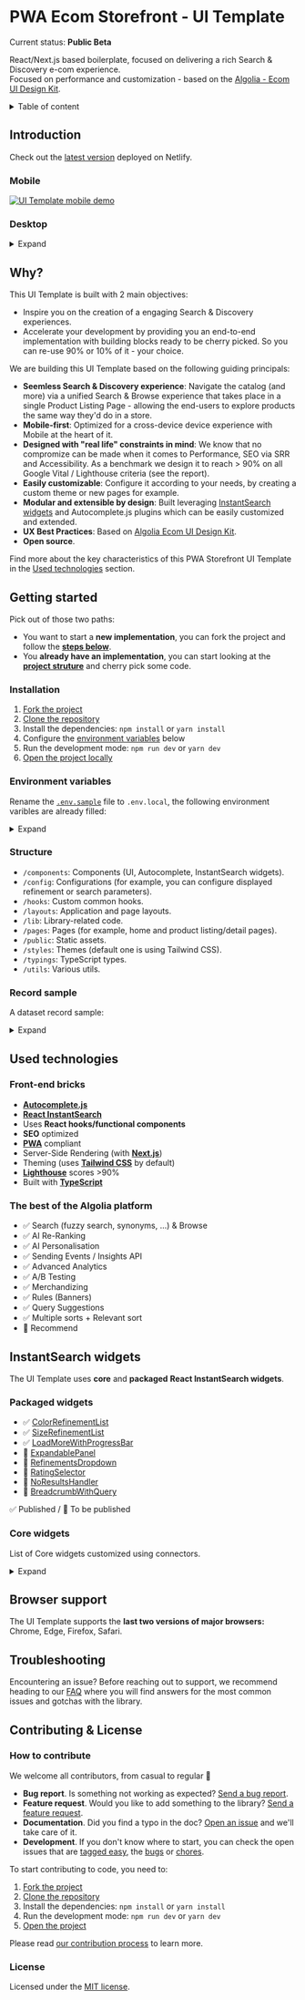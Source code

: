 # PWA Ecom Storefront - UI Template

Current status: **Public Beta**

React/Next.js based boilerplate, focused on delivering a rich Search & Discovery e-com experience.  
Focused on performance and customization - based on the [Algolia - Ecom UI Design Kit](https://www.algolia.com/doc/guides/solutions/ecommerce/ui-kits/).

<details>
  <summary>Table of content</summary><br>

  - [Introduction](#introduction)
  - [Why](#why)
  - [Getting started](#getting-started)
    - [Installation](#installation)
    - [Environment variables](#environment-variables)
    - [Structure](#structure)
    - [Record sample](#record-sample)
  - [Used technologies](#used-technologies)
    - [Front-end bricks](#front-end-bricks)
    - [The best of the Algolia platform](#the-best-of-the-algolia-platform)
  - [InstantSearch widgets](#instantsearch-widgets)
    - [Packaged widgets](#packaged-widgets)
    - [Core widgets](#core-widgets)
  - [Browser support](#browser-support)
  - [Troubleshooting](#troubleshooting)
  - [Contributing & License](#contributing--license)
    - [How to contribute](#how-to-contribute)
    - [License](#license)
</details>

## Introduction

Check out the [latest version](https://algolia-pwa-ui-template-preview.netlify.app/) deployed on Netlify.

### Mobile

[![UI Template mobile demo](https://i.ibb.co/Kjrd162/ezgif-7-bc660a09c6b5.gif)](https://algolia-pwa-ui-template-preview.netlify.app/)

### Desktop

<details>
  <summary>Expand</summary>

  [![UI Template desktop demo](https://i.ibb.co/YkWsYjW/ezgif-6-fbf5988705da.gif)](https://algolia-pwa-ui-template-preview.netlify.app/)
</details>

## Why?

This UI Template is built with 2 main objectives:
- Inspire you on the creation of a engaging Search & Discovery experiences.
- Accelerate your development by providing you an end-to-end implementation with building blocks ready to be cherry picked. So you can re-use 90% or 10% of it - your choice.

We are building this UI Template based on the following guiding principals:
- **Seemless Search & Discovery experience**: Navigate the catalog (and more) via a unified Search & Browse experience that takes place in a single Product Listing Page - allowing the end-users to explore products the same way they'd do in a store.
- **Mobile-first**: Optimized for a cross-device device experience with Mobile at the heart of it. 
- **Designed with "real life" constraints in mind**: We know that no compromize can be made when it comes to Performance, SEO via SRR and Accessibility. As a benchmark we design it to reach > 90% on all Google Vital / Lighthouse criteria (see the report).
- **Easily customizable**: Configure it according to your needs, by creating a custom theme or new pages for example.
- **Modular and extensible by design**: Built leveraging [InstantSearch widgets](#instantSearch-widgets) and Autocomplete.js plugins which can be easily customized and extended.
- **UX Best Practices**: Based on [Algolia Ecom UI Design Kit](https://www.algolia.com/doc/guides/solutions/ecommerce/ui-kits/).
- **Open source**.

Find more about the key characteristics of this PWA Storefront UI Template in the [Used technologies](#used-technologies) section.

## Getting started

Pick out of those two paths:

- You want to start a **new implementation**, you can fork the project and follow the [**steps below**](#installation).
- You **already have an implementation**, you can start looking at the [**project struture**](#structure) and cherry pick some code.

### Installation

1. [Fork the project](https://help.github.com/articles/fork-a-repo/)
1. [Clone the repository](https://help.github.com/articles/cloning-a-repository/)
1. Install the dependencies: `npm install` or `yarn install`
1. Configure the [environment variables](#configuration) below
1. Run the development mode: `npm run dev` or `yarn dev`
1. [Open the project locally](http://localhost:3000)

### Environment variables

Rename the [`.env.sample`](./.env.sample) file to `.env.local`, the following environment varibles are already filled:

<details>
  <summary>Expand</summary><br>

  | Name | Value |
  | -- | -- |
  | **NEXT_PUBLIC_INSTANTSEARCH_APP_ID** | InstantSearch Application ID |
  | **NEXT_PUBLIC_INSTANTSEARCH_SEARCH_API_KEY** | InstantSearch Search API Key |
  | **NEXT_PUBLIC_INSTANTSEARCH_INDEX_NAME** | InstantSearch Index name |
  | **NEXT_PUBLIC_INSTANTSEARCH_QUERY_SUGGESTIONS_INDEX_NAME** | InstantSearch Query Suggestions index name |
</details>

### Structure

- `/components`: Components (UI, Autocomplete, InstantSearch widgets).
- `/config`: Configurations (for example, you can configure displayed refinement or search parameters).
- `/hooks`: Custom common hooks.
- `/layouts`: Application and page layouts.
- `/lib`: Library-related code.
- `/pages`: Pages (for example, home and product listing/detail pages).
- `/public`: Static assets.
- `/styles`: Themes (default one is using Tailwind CSS).
- `/typings`: TypeScript types.
- `/utils`: Various utils.

### Record sample

A dataset record sample:

<details>
  <summary>Expand</summary><br>

  ```json
  {
    "name": "Cirst Slim T-Shirt",
    "price": 35,
    "url": "women/t-shirts/d04445-2757-6370",
    "hierarchical_categories": {
      "lvl0": "women",
      "lvl1": "women > tops and jackets",
      "lvl2": "women > tops and jackets > t-shirts"
    },
    "priceFilter": "$0 - $50",
    "sizeFilter": [
      "XS",
      "S",
      "M",
      "L",
      "XL"
    ],
    "availabilityDetail": "Product is available",
    "fullStock": true,
    "description": "With an open neckline and slim silhouette, this soft t-shirt is the perfect option for easy, daily style. A bold graphic brings the chest to life. And thanks to soft, lightweight jersey, it feels great against the skin. Throw it on for day and night.",
    "sizeFilter": [
      "XS",
      "S",
      "M",
      "L",
      "XL"
    ],
    "hexColorCode": "Dark blue//#00008B",
    "reviewScore": 4,
    "reviewCount": 32
  }
  ```
</details>

## Used technologies

### Front-end bricks

- [**Autocomplete.js**](https://www.algolia.com/doc/ui-libraries/autocomplete/introduction/what-is-autocomplete/)
- [**React InstantSearch**](https://www.algolia.com/doc/guides/building-search-ui/what-is-instantsearch/react/)
- Uses **React hooks/functional components**
- **SEO** optimized
- [**PWA**](https://web.dev/progressive-web-apps/) compliant
- Server-Side Rendering (with [**Next.js**](https://nextjs.org/))
- Theming (uses [**Tailwind CSS**](https://tailwindcss.com/) by default)
- [**Lighthouse**](https://developers.google.com/web/tools/lighthouse) scores >90%
- Built with [**TypeScript**](https://www.typescriptlang.org/)

### The best of the Algolia platform

- ✅ Search (fuzzy search, synonyms, ...) & Browse 
- ✅ AI Re-Ranking
- ✅ AI Personalisation
- ✅ Sending Events / Insights API
- ✅ Advanced Analytics
- ✅ A/B Testing
- ✅ Merchandizing
- ✅ Rules (Banners)
- ✅ Query Suggestions
- ✅ Multiple sorts + Relevant sort
- 🔄 Recommend

## InstantSearch widgets

The UI Template uses **core** and **packaged** **React InstantSearch widgets**.

### Packaged widgets

- ✅ [ColorRefinementList](https://github.com/algolia/react-instantsearch-widget-color-refinement-list)
- ✅ [SizeRefinementList](https://github.com/algolia/react-instantsearch-widget-size-refinement-list)
- ✅ [LoadMoreWithProgressBar](https://github.com/algolia/react-instantsearch-widget-loadmore-with-progressbar)
- 🔄 [ExpandablePanel](./components/%40instantsearch/widgets/expandable-panel/expandable-panel.tsx)
- 🔄 [RefinementsDropdown](./components/%40instantsearch/widgets/refinements-dropdown/refinements-dropdown.tsx)
- 🔄 [RatingSelector](./components/%40instantsearch/widgets/rating-selector/rating-selector.tsx)
- 🔄 [NoResultsHandler](./components/%40instantsearch/widgets/no-results-handler/no-results-handler.tsx)
- 🔄 [BreadcrumbWithQuery](./components/%40instantsearch/widgets/breadcrumb/breadcrumb.tsx)

✅ Published / 🔄 To be published

### Core widgets

List of Core widgets customized using connectors.

<details>
  <summary>Expand</summary>
  
  #### Basics
  - InstantSearch
  - Index
  - Configure
  - SearchBox (virtual)

  #### Results
  - Hits/InfiniteHits
  - Highlight/Snippet

  #### Refinements
  - RefinementList
  - DynamicWidgets
  - HierarchicalMenu
  - CurrentRefinements
  - RangeInput
  - RatingMenu
  - ClearRefinements

  #### Metadata
  - Breadcrumb
  - Stats
  - StateResults

  #### Sorting
  - SortBy
  - RelevantSort
</details>

## Browser support

The UI Template supports the **last two versions of major browsers:** Chrome, Edge, Firefox, Safari.

## Troubleshooting

Encountering an issue? Before reaching out to support, we recommend heading to our [FAQ](https://www.algolia.com/doc/guides/building-search-ui/troubleshooting/faq/react/) where you will find answers for the most common issues and gotchas with the library.

## Contributing & License

### How to contribute

We welcome all contributors, from casual to regular 💙

- **Bug report**. Is something not working as expected? [Send a bug report](https://github.com/algolia/pwa-storefront-ui-template/issues/new?template=Bug_report.md).
- **Feature request**. Would you like to add something to the library? [Send a feature request](https://github.com/algolia/pwa-storefront-ui-template/issues/new?template=Feature_request.md).
- **Documentation**. Did you find a typo in the doc? [Open an issue](https://github.com/algolia/pwa-storefront-ui-template/issues/new) and we'll take care of it.
- **Development**. If you don't know where to start, you can check the open issues that are [tagged easy](https://github.com/algolia/pwa-storefront-ui-template/issues?q=is%3Aopen+is%3Aissue+label%3A%22Difficulty%3A++++++%E2%9D%84%EF%B8%8F+easy%22), the [bugs](https://github.com/algolia/pwa-storefront-ui-template/issues?q=is%3Aissue+is%3Aopen+label%3A%22%E2%9D%A4+Bug%22) or [chores](https://github.com/algolia/pwa-storefront-ui-template/issues?q=is%3Aissue+is%3Aopen+label%3A%22%E2%9C%A8+Chore%22).

To start contributing to code, you need to:

1. [Fork the project](https://help.github.com/articles/fork-a-repo/)
1. [Clone the repository](https://help.github.com/articles/cloning-a-repository/)
1. Install the dependencies: `npm install` or `yarn install`
1. Run the development mode: `npm run dev` or `yarn dev`
1. [Open the project](http://localhost:3000)

Please read [our contribution process](CONTRIBUTING.md) to learn more.

### License

Licensed under the [MIT license](LICENSE).
